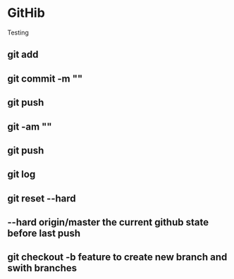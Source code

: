 # GitHib
Testing
## git add
## git commit -m ""
## git push 

##  git -am ""
## git push

## git log
## git reset --hard <commit>
## --hard origin/master the current github state before last push
## git checkout -b feature to create new branch and swith branches
